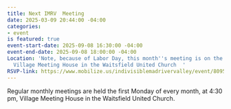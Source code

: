 ```yaml
---
title: Next IMRV  Meeting
date: 2025-03-09 20:44:00 -04:00
categories:
- event
is featured: true
event-start-date: 2025-09-08 16:30:00 -04:00
event-end-date: 2025-09-08 18:00:00 -04:00
Location: 'Note, because of Labor Day, this month''s meeting is on the 8th of August.
  Village Meeting House in the Waitsfield United Church  '
RSVP-link: https://www.mobilize.us/indivisiblemadrivervalley/event/809519/?emci=d6300587-5358-f011-8f7c-6045bdfe8e9c&emdi=50eed36f-2f5b-f011-8f7c-6045bdfe8e9c&ceid=2500793
---
```


Regular monthly meetings are held the first Monday of every month, at 4:30 pm, Village Meeting House in the Waitsfield United Church.
